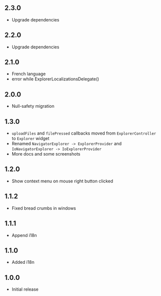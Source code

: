 ## 2.3.0

* Upgrade dependencies

## 2.2.0

* Upgrade dependencies

## 2.1.0

* French language
* error while ExplorerLocalizationsDelegate() 

## 2.0.0

* Null-safety migration
## 1.3.0

* `uploadFiles` and `filePressed` callbacks moved from `ExplorerController` to `Explorer` widget 
* Renamed `NavigatorExplorer -> ExplorerProvider` and `IoNavigatorExplorer -> IoExplorerProvider`
* More docs and some screenshots

## 1.2.0

* Show context menu on mouse right button clicked

## 1.1.2

* Fixed bread crumbs in windows

## 1.1.1

* Append i18n

## 1.1.0

* Added i18n

## 1.0.0 

* Initial release
